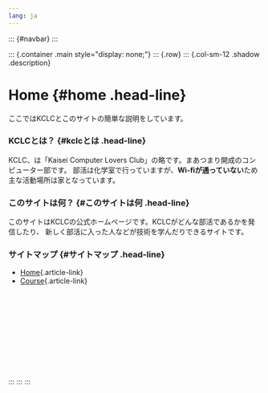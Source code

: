 ```yaml
---
lang: ja
---
```


::: {#navbar}
:::

::: {.container .main style="display: none;"}
::: {.row}
::: {.col-sm-12 .shadow .description}
# Home {#home .head-line}

<div>

ここではKCLCとこのサイトの簡単な説明をしています。

</div>

### KCLCとは？ {#kclcとは .head-line}

<div>

KCLC、は「Kaisei Computer Lovers
Club」の略です。まあつまり開成のコンピューター部です。
部活は化学室で行っていますが、**Wi-fiが通っていない**ため主な活動場所は家となっています。

</div>

### このサイトは何？ {#このサイトは何 .head-line}

<div>

このサイトはKCLCの公式ホームページです。KCLCがどんな部活であるかを発信したり、
新しく部活に入った人などが技術を学んだりできるサイトです。

</div>

### サイトマップ {#サイトマップ .head-line}

-   [Home](#){.article-link}
-   [Course](./kouza/index.html){.article-link}

\
\
\
\
\
\
\
\
\
\
:::
:::
:::
